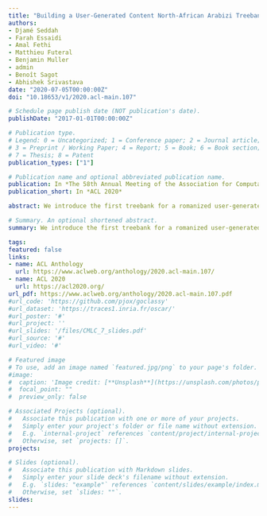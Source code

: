 ```yaml
---
title: "Building a User-Generated Content North-African Arabizi Treebank: Tackling Hell"
authors:
- Djamé Seddah
- Farah Essaidi
- Amal Fethi
- Matthieu Futeral
- Benjamin Muller
- admin
- Benoît Sagot
- Abhishek Srivastava
date: "2020-07-05T00:00:00Z"
doi: "10.18653/v1/2020.acl-main.107"

# Schedule page publish date (NOT publication's date).
publishDate: "2017-01-01T00:00:00Z"

# Publication type.
# Legend: 0 = Uncategorized; 1 = Conference paper; 2 = Journal article;
# 3 = Preprint / Working Paper; 4 = Report; 5 = Book; 6 = Book section;
# 7 = Thesis; 8 = Patent
publication_types: ["1"]

# Publication name and optional abbreviated publication name.
publication: In *The 58th Annual Meeting of the Association for Computational Linguistics*
publication_short: In *ACL 2020*

abstract: We introduce the first treebank for a romanized user-generated content variety of Algerian, a North-African Arabic dialect. Made of 1500 sentences, fully annotated in morpho-syntax and Universal Dependency syntax, with full translation at both the word and the sentence levels, this treebank is made freely available. It is supplemented with 50k. unlabeled sentences collected from Common Crawl and web-crawled data using intensive data-mining techniques. Preliminary experiments demonstrate its usefulness for POS tagging and dependency parsing.

# Summary. An optional shortened abstract.
summary: We introduce the first treebank for a romanized user-generated content variety of Algerian, a North-African Arabic dialect.

tags:
featured: false
links:
- name: ACL Anthology
  url: https://www.aclweb.org/anthology/2020.acl-main.107/
- name: ACL 2020
  url: https://acl2020.org/
url_pdf: https://www.aclweb.org/anthology/2020.acl-main.107.pdf
#url_code: 'https://github.com/pjox/goclassy'
#url_dataset: 'https://traces1.inria.fr/oscar/'
#url_poster: '#'
#url_project: ''
#url_slides: '/files/CMLC_7_slides.pdf'
#url_source: '#'
#url_video: '#'

# Featured image
# To use, add an image named `featured.jpg/png` to your page's folder. 
#image:
#  caption: 'Image credit: [**Unsplash**](https://unsplash.com/photos/pLCdAaMFLTE)'
#  focal_point: ""
#  preview_only: false

# Associated Projects (optional).
#   Associate this publication with one or more of your projects.
#   Simply enter your project's folder or file name without extension.
#   E.g. `internal-project` references `content/project/internal-project/index.md`.
#   Otherwise, set `projects: []`.
projects:

# Slides (optional).
#   Associate this publication with Markdown slides.
#   Simply enter your slide deck's filename without extension.
#   E.g. `slides: "example"` references `content/slides/example/index.md`.
#   Otherwise, set `slides: ""`.
slides:
---
```

